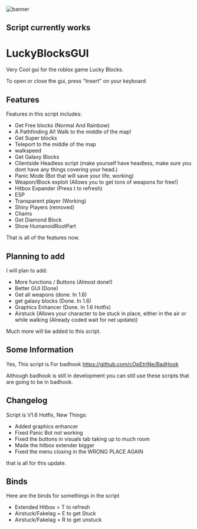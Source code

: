 ![banner](https://raw.githubusercontent.com/cOpEtriNe/ImagePrivate/main/LUcky.PNG?token=GHSAT0AAAAAABPAGTO2CEQKA6FV4TFXE462YPCD5RA)

## Script currently works

# LuckyBlocksGUI
Very Cool gui for the roblox game Lucky Blocks.

To open or close the gui, press "Insert" on your keyboard 

## Features
Features in this script includes:
* Get Free blocks (Normal And Rainbow)
* A Pathfinding AI! Walk to the middle of the map!
* Get Super blocks
* Teleport to the middle of the map
* walkspeed
* Get Galaxy Blocks
* Clientside Headless script (make yourself have headless, make sure you dont have any things covering your head.)
* Panic Mode (Bot that will save your life, working)
* Weapon/Block exploit (Allows you to get tons of weapons for free!)
* Hitbox Expander (Press t to refresh)
* ESP
* Transparent player (Working)
* Shiny Players (removed)
* Chams
* Get Diamond Block
* Show HumanoidRootPart

 That is all of the features now.
 
 ## Planning to add
 I will plan to add:
 * More functions / Buttons (Almost done!)
 * Better GUI (Done)
 * Get all weapons (done. In 1.6)
 * get galaxy blocks (Done. In 1.6)
 * Graphics Enhancer (Done. In 1.6 Hotfix)
 * Airstuck (Allows your character to be stuck in place, either in the air or while walking (Already coded wait for net update))
 
 Much more will be added to this script.
 
 ## Some Information
 
 Yes, This script is For badhook https://github.com/cOpEtriNe/BadHook
 
 Although badhook is still in development you can still use these scripts that are going to be in badhook.
 
 ## Changelog
 
 Script is V1.6 Hotfix, New Things:
 
* Added graphics enhancer
* Fixed Panic Bot not working
* Fixed the buttons in visuals tab taking up to much room
* Made the hitbox extender bigger
* Fixed the menu closing in the WRONG PLACE AGAIN

that is all for this update.

## Binds

Here are the binds for somethings in the script

* Extended Hitbox  = T to refresh
* Airstuck/Fakelag = E to get Stuck
* Airstuck/Fakelag = R to get unstuck

